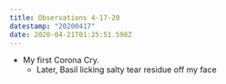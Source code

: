 ```yaml
---
title: Observations 4-17-20
datestamp: "20200417"
date: 2020-04-21T01:25:51.598Z
---
```

- My first Corona Cry.
	- Later, Basil licking salty tear residue off my face